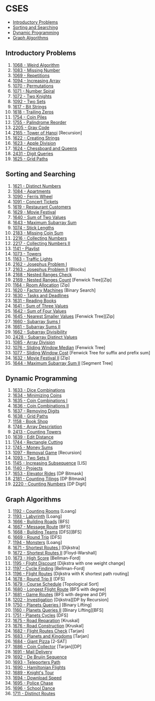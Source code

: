 # CSES

- [Introductory Problems](#Introductory-Problems)
- [Sorting and Searching](#Sorting-and-Searching)
- [Dynamic Programming](#Dynamic-Programming)
- [Graph Algorithms](#Graph-Algorithms)

## Introductory Problems

1. [1068 - Weird Algorithm](1068%20-%20Weird%20Algorithm.cpp)
1. [1083 - Missing Number](1083%20-%20Missing%20Number.cpp)
1. [1069 - Repetitions](1069%20-%20Repetitions.cpp)
1. [1094 - Increasing Array](1094%20-%20Increasing%20Array.cpp)
1. [1070 - Permutations](1070%20-%20Permutations.cpp)
1. [1071 - Number Spiral](1071%20-%20Number%20Spiral.cpp)
1. [1072 - Two Knights](1072%20-%20Two%20Knights.cpp)
1. [1092 - Two Sets](1092%20-%20Two%20Sets.cpp)
1. [1617 - Bit Strings](1617%20-%20Bit%20Strings.cpp)
1. [1618 - Trailing Zeros](1618%20-%20Trailing%20Zeros.cpp)
1. [1754 - Coin Piles](1754%20-%20Coin%20Piles.cpp)
1. [1755 - Palindrome Reorder](1755%20-%20Palindrome%20Reorder.cpp)
1. [2205 - Gray Code](2205%20-%20Gray%20Code.cpp)
1. [2165 - Tower of Hanoi](2165%20-%20Tower%20of%20Hanoi.cpp) [Recursion]
1. [1622 - Creating Strings](1622%20-%20Creating%20Strings.cpp)
1. [1623 - Apple Division](1623%20-%20Apple%20Division.cpp)
1. [1624 - Chessboard and Queens](1624%20-%20Chessboard%20and%20Queens.cpp)
1. [2431 - Digit Queries](2431%20-%20Digit%20Queries.cpp)
1. [1625 - Grid Paths](1625%20-%20Grid%20Paths.cpp)

## Sorting and Searching
1. [1621 - Distinct Numbers](1621%20-%20Distinct%20Numbers.cpp)
1. [1084 - Apartments](1084%20-%20Apartments.cpp)
1. [1090 - Ferris Wheel](1090%20-%20Ferris%20Wheel.cpp)
1. [1091 - Concert Tickets](1091%20-%20Concert%20Tickets.cpp)
1. [1619 - Restaurant Customers](1619%20-%20Restaurant%20Customers.cpp)
1. [1629 - Movie Festival](1629%20-%20Movie%20Festival.cpp)
1. [1640 - Sum of Two Values](1640%20-%20Sum%20of%20Two%20Values.cpp)
1. [1643 - Maximum Subarray Sum](1643%20-%20Maximum%20Subarray%20Sum.cpp)
1. [1074 - Stick Lengths](1074%20-%20Stick%20Lengths.cpp)
1. [2183 - Missing Coin Sum](2183%20-%20Missing%20Coin%20Sum.cpp)
1. [2216 - Collecting Numbers](2216%20-%20Collecting%20Numbers.cpp)
1. [2217 - Collecting Numbers II](2217%20-%20Collecting%20Numbers%20II.cpp)
1. [1141 - Playlist](1141%20-%20Playlist.cpp)
1. [1073 - Towers](1073%20-%20Towers.cpp)
1. [1163 - Traffic Lights](1163%20-%20Traffic%20Lights.cpp)
1. [2162 - Josephus Problem I](2162%20-%20Josephus%20Problem%20I.cpp)
1. [2163 - Josephus Problem II](2163%20-%20Josephus%20Problem%20II.cpp) [Blocks]
1. [2168 - Nested Ranges Check](2168%20-%20Nested%20Ranges%20Check.cpp)
1. [2169 - Nested Ranges Count](2169%20-%20Nested%20Ranges%20Count.cpp) [Fenwick Tree][Zip]
1. [1164 - Room Allocation](1164%20-%20Room%20Allocation.cpp) [Zip]
1. [1620 - Factory Machines](1620%20-%20Factory%20Machines.cpp) [Binary Search]
1. [1630 - Tasks and Deadlines](1630%20-%20Tasks%20and%20Deadlines.cpp)
1. [1631 - Reading Books](1631%20-%20Reading%20Books.cpp)
1. [1641 - Sum of Three Values](1641%20-%20Sum%20of%20Three%20Values.cpp)
1. [1642 - Sum of Four Values](1642%20-%20Sum%20of%20Four%20Values.cpp)
1. [1645 - Nearest Smaller Values](1645%20-%20Nearest%20Smaller%20Values.cpp) [Fenwick Tree][Zip]
1. [1660 - Subarray Sums I](1660%20-%20Subarray%20Sums%20I.cpp)
1. [1661 - Subarray Sums II](1661%20-%20Subarray%20Sums%20II.cpp)
1. [1662 - Subarray Divisibility](1662%20-%20Subarray%20Divisibility.cpp)
1. [2428 - Subarray Distinct Values](2428%20-%20Subarray%20Distinct%20Values.cpp)
1. [1085 - Array Division](1085%20-%20Array%20Division.cpp)
1. [1076 - Sliding Window Median](1076%20-%20Sliding%20Window%20Median.cpp) [Fenwick Tree]
1. [1077 - Sliding Window Cost](1077%20-%20Sliding%20Window%20Cost.cpp) [Fenwick Tree for suffix and prefix sum]
1. [1632 - Movie Festival II](1632%20-%20Movie%20Festival%20II.cpp) [Zip]
1. [1644 - Maximum Subarray Sum II](1644%20-%20Maximum%20Subarray%20Sum%20II.cpp) [Segment Tree]

## Dynamic Programming
1. [1633 - Dice Combinations](1633%20-%20Dice%20Combinations.cpp)
1. [1634 - Minimizing Coins](1634%20-%20Minimizing%20Coins.cpp)
1. [1635 - Coin Combinations I](1635%20-%20Coin%20Combinations%20I.cpp)
1. [1636 - Coin Combinations II](1636%20-%20Coin%20Combinations%20II.cpp)
1. [1637 - Removing Digits](1637%20-%20Removing%20Digits.cpp)
1. [1638 - Grid Paths](1638%20-%20Grid%20Paths.cpp)
1. [1158 - Book Shop](1158%20-%20Book%20Shop.cpp)
1. [1746 - Array Description](1746%20-%20Array%20Description.cpp)
1. [2413 - Counting Towers](2413%20-%20Counting%20Towers.cpp)
1. [1639 - Edit Distance](1639%20-%20Edit%20Distance.cpp)
1. [1744 - Rectangle Cutting](1744%20-%20Rectangle%20Cutting.cpp)
1. [1745 - Money Sums](1745%20-%20Money%20Sums.cpp)
1. [1097 - Removal Game](1097%20-%20Removal%20Game.cpp) [Recursion]
1. [1093 - Two Sets II](1093%20-%20Two%20Sets%20II.cpp)
1. [1145 - Increasing Subsequence](1145%20-%20Increasing%20Subsequence.cpp) [LIS]
1. [1140 - Projects](1140%20-%20Projects.cpp)
1. [1653 - Elevator Rides](1653%20-%20Elevator%20Rides.cpp) [DP Bitmask]
1. [2181 - Counting Tilings](2181%20-%20Counting%20Tilings.cpp) [DP Bitmask]
1. [2220 - Counting Numbers](2220%20-%20Counting%20Numbers.cpp) [DP Digit]

## Graph Algorithms
1. [1192 - Counting Rooms](1192%20-%20Counting%20Rooms.cpp) [Loang]
1. [1193 - Labyrinth](1193%20-%20Labyrinth.cpp) [Loang]
1. [1666 - Building Roads](1666%20-%20Building%20Roads.cpp) [BFS]
1. [1667 - Message Route](1667%20-%20Message%20Route.cpp) [BFS]
1. [1668 - Building Teams](1668%20-%20Building%20Teams.cpp) [DFS][BFS]
1. [1669 - Round Trip](1669%20-%20Round%20Trip.cpp) [DFS]
1. [1194 - Monsters](1194%20-%20Monsters.cpp) [Loang]
1. [1671 - Shortest Routes I](1671%20-%20Shortest%20Routes%20I.cpp) [Dijkstra]
1. [1672 - Shortest Routes II](1672%20-%20Shortest%20Routes%20II.cpp) [Floyd-Warshall]
1. [1673 - High Score](1673%20-%20High%20Score.cpp) [Bellman-Ford]
1. [1195 - Flight Discount](1195%20-%20Flight%20Discount.cpp) [Dijkstra with one weight change]
1. [1197 - Cycle Finding](1197%20-%20Cycle%20Finding.cpp) [Bellman-Ford]
1. [1196 - Flight Routes](1196%20-%20Flight%20Routes.cpp) [Dijkstra with K shortest path routing]
1. [1678 - Round Trip II](1678%20-%20Round%20Trip%20II.cpp) [DFS]
1. [1679 - Course Schedule](1679%20-%20Course%20Schedule.cpp) [Topological Sort]
1. [1680 - Longest Flight Route](1680%20-%20Longest%20Flight%20Route.cpp) [BFS with degree]
1. [1681 - Game Routes](1681%20-%20Game%20Routes.cpp) [BFS with degree and DP]
1. [1202 - Investigation](1202%20-%20Investigation.cpp) [Dijkstra][DP by Recursion]
1. [1750 - Planets Queries I](1750%20-%20Planets%20Queries%20I.cpp) [Binary Lifting]
1. [1160 - Planets Queries II](1160%20-%20Planets%20Queries%20II.cpp) [Binary Lifting][BFS]
1. [1751 - Planets Cycles](1751%20-%20Planets%20Cycles.cpp) [DFS]
1. [1675 - Road Reparation](1675%20-%20Road%20Reparation.cpp) [Kruskal]
1. [1676 - Road Construction](1676%20-%20Road%20Construction.cpp) [Kruskal]
1. [1682 - Flight Routes Check](1682%20-%20Flight%20Routes%20Check.cpp) [Tarjan]
1. [1683 - Planets and Kingdoms](1683%20-%20Planets%20and%20Kingdoms.cpp) [Tarjan]
1. [1684 - Giant Pizza](1684%20-%20Giant%20Pizza.cpp) [2-SAT]
1. [1686 - Coin Collector](1686%20-%20Coin%20Collector.cpp) [Tarjan][DP]
1. [1691 - Mail Delivery](1691%20-%20Mail%20Delivery.cpp)
1. [1692 - De Bruijn Sequence](1692%20-%20De%20Bruijn%20Sequence.cpp)
1. [1693 - Teleporters Path](1693%20-%20Teleporters%20Path.cpp)
1. [1690 - Hamiltonian Flights](1690%20-%20Hamiltonian%20Flights.cpp)
1. [1689 - Knight's Tour](1689%20-%20Knight's%20Tour.cpp)
1. [1694 - Download Speed](1694%20-%20Download%20Speed.cpp)
1. [1695 - Police Chase](1695%20-%20Police%20Chase.cpp)
1. [1696 - School Dance](1696%20-%20School%20Dance.cpp)
1. [1711 - Distinct Routes](1711%20-%20Distinct%20Routes.cpp)
